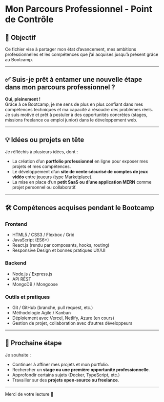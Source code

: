 # Mon Parcours Professionnel - Point de Contrôle

## 🎯 Objectif

Ce fichier vise à partager mon état d’avancement, mes ambitions professionnelles et les compétences que j’ai acquises jusqu’à présent grâce au Bootcamp.

---

## ✅ Suis-je prêt à entamer une nouvelle étape dans mon parcours professionnel ?

**Oui, pleinement !**  
Grâce à ce Bootcamp, je me sens de plus en plus confiant dans mes compétences techniques et ma capacité à résoudre des problèmes réels. Je suis motivé et prêt à postuler à des opportunités concrètes (stages, missions freelance ou emploi junior) dans le développement web.

---

## 💡 Idées ou projets en tête

Je réfléchis à plusieurs idées, dont :
- La création d’un **portfolio professionnel** en ligne pour exposer mes projets et mes compétences.
- Le développement d’un **site de vente sécurisé de comptes de jeux vidéo** entre joueurs (type Marketplace).
- La mise en place d’un **petit SaaS ou d’une application MERN** comme projet personnel ou collaboratif.

---

## 🛠️ Compétences acquises pendant le Bootcamp

### Frontend
- HTML5 / CSS3 / Flexbox / Grid
- JavaScript (ES6+)
- React.js (rendu par composants, hooks, routing)
- Responsive Design et bonnes pratiques UX/UI

### Backend
- Node.js / Express.js
- API REST
- MongoDB / Mongoose
  
### Outils et pratiques
- Git / GitHub (branche, pull request, etc.)
- Méthodologie Agile / Kanban
- Déploiement avec Vercel, Netlify, Azure (en cours)
- Gestion de projet, collaboration avec d’autres développeurs

---

## 🚀 Prochaine étape

Je souhaite :
- Continuer à affiner mes projets et mon portfolio.
- Rechercher un **stage ou une première opportunité professionnelle**.
- Approfondir certains sujets (Docker, TypeScript, etc.)
- Travailler sur des **projets open-source ou freelance**.

---

Merci de votre lecture 🙏
